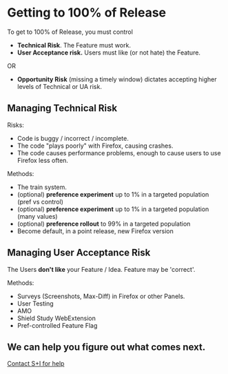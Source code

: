 # Getting to 100% of Release

To get to 100% of Release, you must control 

- **Technical Risk**.  The Feature must work.
- **User Acceptance risk.**  Users must like (or not hate) the Feature.

OR 

- **Opportunity Risk** (missing a timely window) dictates accepting higher levels of Technical or UA risk.


## Managing Technical Risk

Risks:

- Code is buggy / incorrect / incomplete.
- The code "plays poorly" with Firefox, causing crashes.
- The code causes performance problems, enough to cause users to use Firefox less often.

Methods:

- The train system.
- (optional) **preference experiment** up to 1% in a targeted population (pref vs control)
- (optional) **preference experiment** up to 1% in a targeted population (many values)
- (optional) **preference rollout**  to 99% in a targeted population
- Become default, in a point release, new Firefox version

## Managing User Acceptance Risk

The Users **don't like** your Feature / Idea.  Feature may be 'correct'.

Methods:

- Surveys (Screenshots, Max-Diff) in Firefox or other Panels.
- User Testing
- AMO
- Shield Study WebExtension
- Pref-controlled Feature Flag


## We can help you figure out what comes next.

[Contact S+I for help](shield_help.md)


